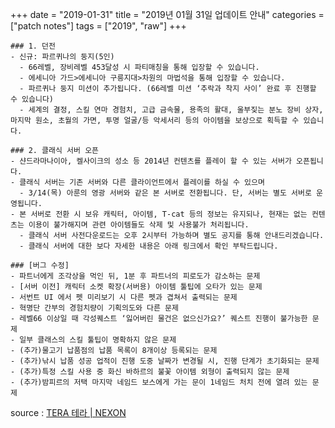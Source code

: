 +++
date = "2019-01-31"
title = "2019년 01월 31일 업데이트 안내"
categories = ["patch notes"]
tags = ["2019", "raw"]
+++

```
### 1. 던전
- 신규: 파르퀴나의 둥지(5인)
  - 66레벨, 장비레벨 453달성 시 파티매칭을 통해 입장할 수 있습니다.  
  - 에세니아 가드>에세니아 구릉지대>차원의 마법석을 통해 입장할 수 있습니다.
  - 파르퀴나 둥지 미션이 추가됩니다. (66레벨 미션 ‘추락과 착지 사이’ 완료 후 진행할 수 있습니다)
  - 세계의 결정, 스킬 연마 경험치, 고급 금속물, 용족의 활대, 울부짖는 분노 장비 상자, 마지막 원소, 초월의 가면, 투명 얼굴/등 악세서리 등의 아이템을 보상으로 획득할 수 있습니다.

### 2. 클래식 서버 오픈
- 샨드라마나이아, 켈사이크의 성소 등 2014년 컨텐츠를 플레이 할 수 있는 서버가 오픈됩니다.
- 클래식 서버는 기존 서버와 다른 클라이언트에서 플레이를 하실 수 있으며
  - 3/14(목) 아룬의 영광 서버와 같은 본 서버로 전환됩니다. 단, 서버는 별도 서버로 운영됩니다.
- 본 서버로 전환 시 보유 캐릭터, 아이템, T-cat 등의 정보는 유지되나, 현재는 없는 컨텐츠는 이용이 불가해지며 관련 아이템들도 삭제 및 사용불가 처리됩니다.
  - 클래식 서버 사전다운로드는 오후 2시부터 가능하며 별도 공지를 통해 안내드리겠습니다.
  - 클래식 서버에 대한 보다 자세한 내용은 아래 링크에서 확인 부탁드립니다.

### [버그 수정]
- 파트너에게 조각상을 먹인 뒤, 1분 후 파트너의 피로도가 감소하는 문제
- [서버 이전] 캐릭터 소켓 확장(서버용) 아이템 툴팁에 오타가 있는 문제
- 서번트 UI 에서 펫 미리보기 시 다른 펫과 겹쳐서 출력되는 문제
- 혁명단 간부의 경험치량이 기획의도와 다른 문제
- 레벨66 이상일 때 각성퀘스트 ‘잃어버린 물건은 없으신가요?’ 퀘스트 진행이 불가능한 문제
- 일부 클래스의 스킬 툴팁이 명확하지 않은 문제
- (추가)물고기 납품점의 납품 목록이 8개이상 등록되는 문제
- (추가)낚시 납품 성공 업적이 진행 도중 날짜가 변경될 시, 진행 단계가 초기화되는 문제
- (추가)특정 스킬 사용 중 화신 바하르의 불꽃 아이템 외형이 출력되지 않는 문제
- (추가)밤피르의 저택 마지막 네임드 보스에게 가는 문이 1네임드 처치 전에 열려 있는 문제
```

source : [TERA 테라 | NEXON](http://tera.nexon.com/news/update/view.aspx?n4articlesn=377)
